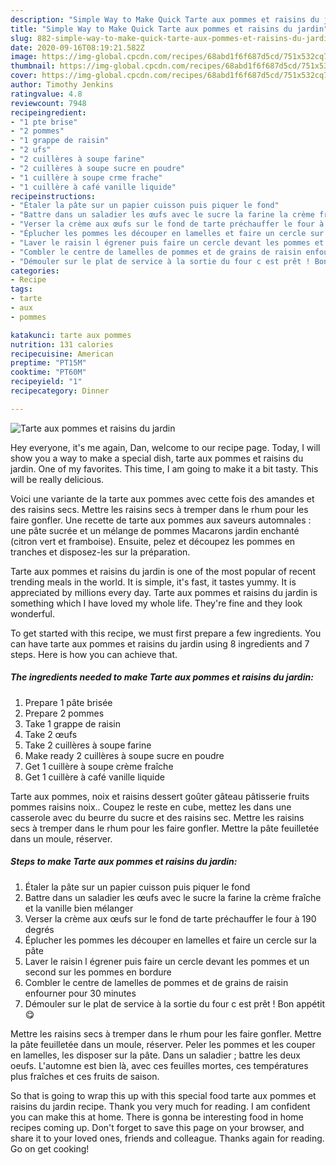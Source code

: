 ```yaml
---
description: "Simple Way to Make Quick Tarte aux pommes et raisins du jardin"
title: "Simple Way to Make Quick Tarte aux pommes et raisins du jardin"
slug: 882-simple-way-to-make-quick-tarte-aux-pommes-et-raisins-du-jardin
date: 2020-09-16T08:19:21.582Z
image: https://img-global.cpcdn.com/recipes/68abd1f6f687d5cd/751x532cq70/tarte-aux-pommes-et-raisins-du-jardin-photo-principale-de-la-recette.jpg
thumbnail: https://img-global.cpcdn.com/recipes/68abd1f6f687d5cd/751x532cq70/tarte-aux-pommes-et-raisins-du-jardin-photo-principale-de-la-recette.jpg
cover: https://img-global.cpcdn.com/recipes/68abd1f6f687d5cd/751x532cq70/tarte-aux-pommes-et-raisins-du-jardin-photo-principale-de-la-recette.jpg
author: Timothy Jenkins
ratingvalue: 4.8
reviewcount: 7948
recipeingredient:
- "1 pte brise"
- "2 pommes"
- "1 grappe de raisin"
- "2 ufs"
- "2 cuillères à soupe farine"
- "2 cuillères à soupe sucre en poudre"
- "1 cuillère à soupe crme frache"
- "1 cuillère à café vanille liquide"
recipeinstructions:
- "Étaler la pâte sur un papier cuisson puis piquer le fond"
- "Battre dans un saladier les œufs avec le sucre la farine la crème fraîche et la vanille bien mélanger"
- "Verser la crème aux œufs sur le fond de tarte préchauffer le four à 190 degrés"
- "Éplucher les pommes les découper en lamelles et faire un cercle sur la pâte"
- "Laver le raisin l égrener puis faire un cercle devant les pommes et un second sur les pommes en bordure"
- "Combler le centre de lamelles de pommes et de grains de raisin enfourner pour 30 minutes"
- "Démouler sur le plat de service à la sortie du four c est prêt ! Bon appétit 😋"
categories:
- Recipe
tags:
- tarte
- aux
- pommes

katakunci: tarte aux pommes 
nutrition: 131 calories
recipecuisine: American
preptime: "PT15M"
cooktime: "PT60M"
recipeyield: "1"
recipecategory: Dinner

---
```



![Tarte aux pommes et raisins du jardin](https://img-global.cpcdn.com/recipes/68abd1f6f687d5cd/751x532cq70/tarte-aux-pommes-et-raisins-du-jardin-photo-principale-de-la-recette.jpg)

Hey everyone, it's me again, Dan, welcome to our recipe page. Today, I will show you a way to make a special dish, tarte aux pommes et raisins du jardin. One of my favorites. This time, I am going to make it a bit tasty. This will be really delicious.

Voici une variante de la tarte aux pommes avec cette fois des amandes et des raisins secs. Mettre les raisins secs à tremper dans le rhum pour les faire gonfler. Une recette de tarte aux pommes aux saveurs automnales : une pâte sucrée et un mélange de pommes Macarons jardin enchanté (citron vert et framboise). Ensuite, pelez et découpez les pommes en tranches et disposez-les sur la préparation.

Tarte aux pommes et raisins du jardin is one of the most popular of recent trending meals in the world. It is simple, it's fast, it tastes yummy. It is appreciated by millions every day. Tarte aux pommes et raisins du jardin is something which I have loved my whole life. They're fine and they look wonderful.


To get started with this recipe, we must first prepare a few ingredients. You can have tarte aux pommes et raisins du jardin using 8 ingredients and 7 steps. Here is how you can achieve that.

<!--inarticleads1-->

##### The ingredients needed to make Tarte aux pommes et raisins du jardin:

1. Prepare 1 pâte brisée
1. Prepare 2 pommes
1. Take 1 grappe de raisin
1. Take 2 œufs
1. Take 2 cuillères à soupe farine
1. Make ready 2 cuillères à soupe sucre en poudre
1. Get 1 cuillère à soupe crème fraîche
1. Get 1 cuillère à café vanille liquide


Tarte aux pommes, noix et raisins dessert goûter gâteau pâtisserie fruits pommes raisins noix.. Coupez le reste en cube, mettez les dans une casserole avec du beurre du sucre et des raisins sec. Mettre les raisins secs à tremper dans le rhum pour les faire gonfler. Mettre la pâte feuilletée dans un moule, réserver. 

<!--inarticleads2-->

##### Steps to make Tarte aux pommes et raisins du jardin:

1. Étaler la pâte sur un papier cuisson puis piquer le fond
1. Battre dans un saladier les œufs avec le sucre la farine la crème fraîche et la vanille bien mélanger
1. Verser la crème aux œufs sur le fond de tarte préchauffer le four à 190 degrés
1. Éplucher les pommes les découper en lamelles et faire un cercle sur la pâte
1. Laver le raisin l égrener puis faire un cercle devant les pommes et un second sur les pommes en bordure
1. Combler le centre de lamelles de pommes et de grains de raisin enfourner pour 30 minutes
1. Démouler sur le plat de service à la sortie du four c est prêt ! Bon appétit 😋


Mettre les raisins secs à tremper dans le rhum pour les faire gonfler. Mettre la pâte feuilletée dans un moule, réserver. Peler les pommes et les couper en lamelles, les disposer sur la pâte. Dans un saladier ; battre les deux oeufs. L&#39;automne est bien là, avec ces feuilles mortes, ces températures plus fraîches et ces fruits de saison. 

So that is going to wrap this up with this special food tarte aux pommes et raisins du jardin recipe. Thank you very much for reading. I am confident you can make this at home. There is gonna be interesting food in home recipes coming up. Don't forget to save this page on your browser, and share it to your loved ones, friends and colleague. Thanks again for reading. Go on get cooking!
